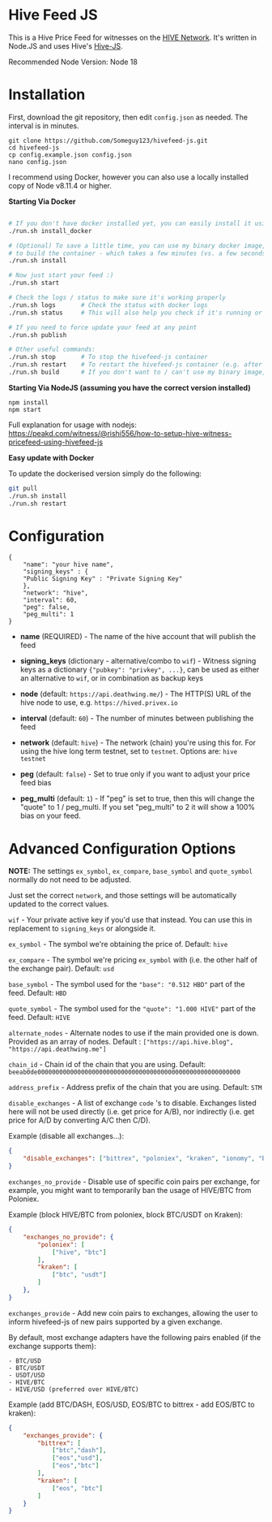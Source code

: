 Hive Feed JS
============

This is a Hive Price Feed for witnesses on the [HIVE Network](https://hive.io). It's
written in Node.JS and uses Hive's [Hive-JS](https://www.npmjs.com/package/@hiveio/hive-js).

Recommended Node Version: Node 18

Installation
========

First, download the git repository, then edit `config.json` as needed. The interval is in minutes.

```
git clone https://github.com/Someguy123/hivefeed-js.git
cd hivefeed-js
cp config.example.json config.json
nano config.json
```

I recommend using Docker, however you can also use a locally installed copy of Node v8.11.4 or higher.

**Starting Via Docker**

```sh

# If you don't have docker installed yet, you can easily install it using run.sh
./run.sh install_docker

# (Optional) To save a little time, you can use my binary docker image, instead of having
# to build the container - which takes a few minutes (vs. a few seconds via binary install)
./run.sh install

# Now just start your feed :)
./run.sh start

# Check the logs / status to make sure it's working properly
./run.sh logs       # Check the status with docker logs
./run.sh status     # This will also help you check if it's running or not.

# If you need to force update your feed at any point
./run.sh publish

# Other useful commands:
./run.sh stop       # To stop the hivefeed-js container
./run.sh restart    # To restart the hivefeed-js container (e.g. after config changes)
./run.sh build      # If you don't want to / can't use my binary image, this will force build a new image locally.

```

**Starting Via NodeJS (assuming you have the correct version installed)**

```
npm install
npm start
```

Full explanation for usage with nodejs: https://peakd.com/witness/@rishi556/how-to-setup-hive-witness-pricefeed-using-hivefeed-js

**Easy update with Docker**

To update the dockerised version simply do the following:

```sh
git pull
./run.sh install
./run.sh restart
```

Configuration
===========

```
{
    "name": "your hive name",
    "signing_keys" : {
    "Public Signing Key" : "Private Signing Key"
    },
    "network": "hive",
    "interval": 60,
    "peg": false,
    "peg_multi": 1
}
```

- **name** (REQUIRED) - The name of the hive account that will publish the feed

- **signing_keys** (dictionary - alternative/combo to `wif`) - Witness signing keys as a dictionary `{"pubkey": "privkey", ...}`, can be used as either an alternative to `wif`, or in combination as backup keys

- **node** (default: `https://api.deathwing.me/`) - The HTTP(S) URL of the hive node to use, e.g. `https://hived.privex.io`

- **interval** (default: `60`) - The number of minutes between publishing the feed

- **network** (default: `hive`) - The network (chain) you're using this for. For using the hive long term testnet, set to `testnet`. Options are: `hive` `testnet`

- **peg** (default: `false`) - Set to true only if you want to adjust your price feed bias

- **peg_multi** (default: `1`) - If "peg" is set to true, then this will change the "quote" to 1 / peg_multi. If you set "peg_multi" to 2 it will show a 100% bias on your feed.


Advanced Configuration Options
==============================

**NOTE:** The settings `ex_symbol`, `ex_compare`, `base_symbol` and `quote_symbol` normally do not need to be adjusted.

Just set the correct `network`, and those settings will be automatically updated to the correct values.

`wif` - Your private active key if you'd use that instead. You can use this in replacement to `signing_keys` or alongside it.

`ex_symbol` - The symbol we're obtaining the price of. Default: `hive`

`ex_compare` - The symbol we're pricing `ex_symbol` with (i.e. the other half of the exchange pair). Default: `usd`

`base_symbol` - The symbol used for the `"base": "0.512 HBD"` part of the feed. Default: `HBD`

`quote_symbol` - The symbol used for the `"quote": "1.000 HIVE"` part of the feed. Default: `HIVE`

`alternate_nodes` - Alternate nodes to use if the main provided one is down. Provided as an array of nodes. Default : `["https://api.hive.blog", "https://api.deathwing.me"]`

`chain_id` - Chain id of the chain that you are using. Default: `beeab0de00000000000000000000000000000000000000000000000000000000`

`address_prefix` -  Address prefix of the chain that you are using. Default: `STM`

`disable_exchanges` - A list of exchange `code` 's to disable. Exchanges listed here will not be used
directly (i.e. get price for A/B), nor indirectly (i.e. get price for A/D by converting A/C then C/D).

Example (disable all exchanges...):

```json
{
    "disable_exchanges": ["bittrex", "poloniex", "kraken", "ionomy", "binance"]
}
```

`exchanges_no_provide` - Disable use of specific coin pairs per exchange, for example, you might want
to temporarily ban the usage of HIVE/BTC from Poloniex.

Example (block HIVE/BTC from poloniex, block BTC/USDT on Kraken):

```json
{
    "exchanges_no_provide": {
        "poloniex": [
            ["hive", "btc"]
        ],
        "kraken": [
            ["btc", "usdt"]
        ]
    },
}
```

`exchanges_provide` - Add new coin pairs to exchanges, allowing the user to inform hivefeed-js of
new pairs supported by a given exchange.

By default, most exchange adapters have the following pairs enabled (if the exchange supports them):

    - BTC/USD
    - BTC/USDT
    - USDT/USD
    - HIVE/BTC
    - HIVE/USD (preferred over HIVE/BTC)

Example (add BTC/DASH, EOS/USD, EOS/BTC to bittrex - add EOS/BTC to kraken):

```json
{
    "exchanges_provide": {
        "bittrex": [
            ["btc","dash"],
            ["eos","usd"],
            ["eos","btc"]
        ],
        "kraken": [
            ["eos", "btc"]
        ]
    }
}
```



